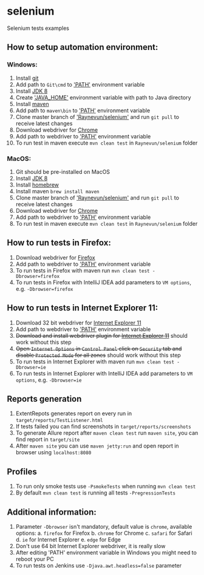 # selenium
Selenium tests examples

## How to setup automation environment:
### Windows:
1. Install [git](https://git-scm.com/downloads)
2. Add path to `Git\cmd` to ['PATH'](https://java.com/en/download/help/path.xml) environment variable
3. Install [JDK 8](http://www.oracle.com/technetwork/java/javase/downloads/index.html)
4. Create ['JAVA_HOME'](https://confluence.atlassian.com/doc/setting-the-java_home-variable-in-windows-8895.html) environment variable with path to Java directory
5. Install [maven](https://maven.apache.org/download.cgi)
6. Add path to `maven\bin` to ['PATH'](https://java.com/en/download/help/path.xml) environment variable
7. Clone master branch of ['Raynevun/selenium'](https://github.com/Raynevun/selenium) and run `git pull` to receive latest changes
8. Download webdriver for [Chrome](https://sites.google.com/a/chromium.org/chromedriver/downloads)
9. Add path to webdriver to ['PATH'](https://java.com/en/download/help/path.xml) environment variable
10. To run test in maven execute `mvn clean test` in `Raynevun/selenium` folder

### MacOS:
1. Git should be pre-installed on MacOS
2. Install [JDK 8](http://www.oracle.com/technetwork/java/javase/downloads/index.html)
3. Install [homebrew](http://brew.sh/)
4. Install maven `brew install maven`
5. Clone master branch of ['Raynevun/selenium'](https://github.com/Raynevun/selenium) and run `git pull` to receive latest changes
6. Download webdriver for [Chrome](https://sites.google.com/a/chromium.org/chromedriver/downloads)
7. Add path to webdriver to ['PATH'](https://java.com/en/download/help/path.xml) environment variable
8. To run test in maven execute `mvn clean test` in `Raynevun/selenium` folder

## How to run tests in Firefox:
1. Download webdriver for [Firefox](https://sites.google.com/a/chromium.org/chromedriver/downloads)
2. Add path to webdriver to ['PATH'](https://java.com/en/download/help/path.xml) environment variable
3. To run tests in Firefox with maven run `mvn clean test -Dbrowser=firefox`
4. To run tests in Firefox with IntelliJ IDEA add parameters to `VM options`, e.g. `-Dbrowser=firefox`

## How to run tests in Internet Explorer 11:
1. Download 32 bit webdriver for [Internet Explorer 11](http://www.seleniumhq.org/download/)
2. Add path to webdriver to ['PATH'](https://java.com/en/download/help/path.xml) environment variable
3. ~~Download and install webdriver plugin for [Internet Explorer 11](https://www.microsoft.com/en-us/download/details.aspx?id=44069)~~ should work without this step
4. ~~Open `Internet Options` in `Control Panel` click on `Security` tab and disable `Protected Mode` for all zones~~ should work without this step
5. To run tests in Internet Explorer with maven run `mvn clean test -Dbrowser=ie`
6. To run tests in Internet Explorer with IntelliJ IDEA add parameters to `VM options`, e.g. `-Dbrowser=ie`

## Reports generation
1. ExtentRepots generates report on every run in `target/reports/TestListener.html`
2. If tests failed you can find screenshots in `target/reports/screenshots`
3. To generate Allure report after `maven clean test` run `maven site`, you can find report in `target/site`
4. After `maven site` you can use `maven jetty:run` and open report in browser using `localhost:8080`

## Profiles
1. To run only smoke tests use `-PsmokeTests` when running `mvn clean test`
2. By default `mvn clean test` is running all tests `-PregressionTests`

## Additional information:
1. Parameter `-Dbrowser` isn't mandatory, default value is `chrome`, available options:
  a. `firefox` for Firefox
  b. `chrome` for Chrome
  c. `safari` for Safari
  d. `ie` for Internet Explorer 
  e. `edge` for Edge
2. Don't use 64 bit Internet Explorer webdriver, it is really slow
3. After editing 'PATH' environment variable in Windows you might need to reboot your PC
4. To run tests on Jenkins use `-Djava.awt.headless=false` parameter